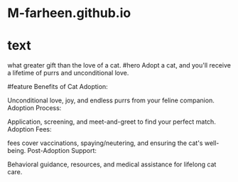 # M-farheen.github.io

# text
what greater gift than the love of a cat.
#hero
Adopt a cat, and you'll receive a lifetime of purrs and unconditional love.

#feature
Benefits of Cat Adoption:

Unconditional love, joy, and endless purrs from your feline companion.
Adoption Process:

Application, screening, and meet-and-greet to find your perfect match.
Adoption Fees:

fees cover vaccinations, spaying/neutering, and ensuring the cat's well-being.
Post-Adoption Support:

Behavioral guidance, resources, and medical assistance for lifelong cat care.